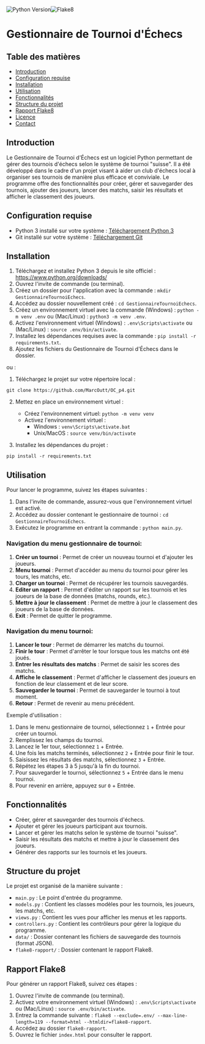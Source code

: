 ![Python Version](https://img.shields.io/badge/Python-3.7-blue.svg)![Flake8](https://img.shields.io/badge/Flake8-Passing-brightgreen.svg)
# Gestionnaire de Tournoi d'Échecs

## Table des matières

- [Introduction](#introduction)
- [Configuration requise](#configuration-requise)
- [Installation](#installation)
- [Utilisation](#utilisation)
- [Fonctionnalités](#fonctionnalités)
- [Structure du projet](#structure-du-projet)
- [Rapport Flake8](#rapport-flake8)
- [Licence](#licence)
- [Contact](#contact)

## Introduction

Le Gestionnaire de Tournoi d'Échecs est un logiciel Python permettant de gérer des tournois d'échecs selon le système de tournoi "suisse". Il a été développé dans le cadre d'un projet visant à aider un club d'échecs local à organiser ses tournois de manière plus efficace et conviviale. Le programme offre des fonctionnalités pour créer, gérer et sauvegarder des tournois, ajouter des joueurs, lancer des matchs, saisir les résultats et afficher le classement des joueurs.

## Configuration requise

* Python 3 installé sur votre système : [Téléchargement Python 3](https://www.python.org/downloads/)
* Git installé sur votre système : [Téléchargement Git](https://git-scm.com/book/fr/v2/D%C3%A9marrage-rapide-Installation-de-Git)

## Installation

1. Téléchargez et installez Python 3 depuis le site officiel : https://www.python.org/downloads/
2. Ouvrez l'invite de commande (ou terminal).
3. Créez un dossier pour l'application avec la commande : `mkdir GestionnaireTournoiEchecs`.
4. Accédez au dossier nouvellement créé : `cd GestionnaireTournoiEchecs`.
5. Créez un environnement virtuel avec la commande (Windows) : `python -m venv .env` ou (Mac/Linux) : `python3 -m venv .env`.
6. Activez l'environnement virtuel (Windows) : `.env\Scripts\activate` ou (Mac/Linux) : `source .env/bin/activate`.
7. Installez les dépendances requises avec la commande : `pip install -r requirements.txt`.
8. Ajoutez les fichiers du Gestionnaire de Tournoi d'Échecs dans le dossier.

ou :

1. Téléchargez le projet sur votre répertoire local : 
```
git clone https://github.com/MarcOutt/OC_p4.git
```

2. Mettez en place un environnement virtuel :
   * Créez l'environnement virtuel: `python -m venv venv`
   * Activez l'environnement virtuel :
       * Windows : `venv\Scripts\activate.bat`
       * Unix/MacOS : `source venv/bin/activate`

3. Installez les dépendances du projet :

```
pip install -r requirements.txt
```

## Utilisation

Pour lancer le programme, suivez les étapes suivantes :

1. Dans l'invite de commande, assurez-vous que l'environnement virtuel est activé.
2. Accédez au dossier contenant le gestionnaire de tournoi : `cd GestionnaireTournoiEchecs`.
3. Exécutez le programme en entrant la commande : `python main.py`.

### Navigation du menu gestionnaire de tournoi:

1. **Créer un tournoi** : Permet de créer un nouveau tournoi et d'ajouter les joueurs.
2. **Menu tournoi** : Permet d'accéder au menu du tournoi pour gérer les tours, les matchs, etc.
3. **Charger un tournoi** : Permet de récupérer les tournois sauvegardés.
4. **Editer un rapport** : Permet d'éditer un rapport sur les tournois et les joueurs de la base de données (matchs, rounds, etc.).
5. **Mettre à jour le classement** : Permet de mettre à jour le classement des joueurs de la base de données.
6. **Exit** : Permet de quitter le programme.

### Navigation du menu tournoi:

1. **Lancer le tour** : Permet de démarrer les matchs du tournoi.
2. **Finir le tour** : Permet d'arrêter le tour lorsque tous les matchs ont été joués.
3. **Entrer les résultats des matchs** : Permet de saisir les scores des matchs.
4. **Affiche le classement** : Permet d'afficher le classement des joueurs en fonction de leur classement et de leur score.
5. **Sauvegarder le tournoi** : Permet de sauvegarder le tournoi à tout moment.
0. **Retour** : Permet de revenir au menu précédent.

Exemple d'utilisation :

1. Dans le menu gestionnaire de tournoi, sélectionnez `1` + Entrée pour créer un tournoi.
2. Remplissez les champs du tournoi.
3. Lancez le 1er tour, sélectionnez `1` + Entrée.
4. Une fois les matchs terminés, sélectionnez `2` + Entrée pour finir le tour.
5. Saisissez les résultats des matchs, sélectionnez `3` + Entrée.
6. Répétez les étapes 3 à 5 jusqu'à la fin du tournoi.
7. Pour sauvegarder le tournoi, sélectionnez `5` + Entrée dans le menu tournoi.
8. Pour revenir en arrière, appuyez sur `0` + Entrée.

## Fonctionnalités

- Créer, gérer et sauvegarder des tournois d'échecs.
- Ajouter et gérer les joueurs participant aux tournois.
- Lancer et gérer les matchs selon le système de tournoi "suisse".
- Saisir les résultats des matchs et mettre à jour le classement des joueurs.
- Générer des rapports sur les tournois et les joueurs.

## Structure du projet

Le projet est organisé de la manière suivante :

- `main.py` : Le point d'entrée du programme.
- `models.py` : Contient les classes modèles pour les tournois, les joueurs, les matchs, etc.
- `views.py` : Contient les vues pour afficher les menus et les rapports.
- `controllers.py` : Contient les contrôleurs pour gérer la logique du programme.
- `data/` : Dossier contenant les fichiers de sauvegarde des tournois (format JSON).
- `flake8-rapport/` : Dossier contenant le rapport Flake8.

## Rapport Flake8

Pour générer un rapport Flake8, suivez ces étapes :

1. Ouvrez l'invite de commande (ou terminal).
2. Activez votre environnement virtuel (Windows) : `.env\Scripts\activate` ou (Mac/Linux) : `source .env/bin/activate`.
3. Entrez la commande suivante : `flake8 --exclude=.env/ --max-line-length=119 --format=html --htmldir=flake8-rapport`.
4. Accédez au dossier `flake8-rapport`.
5. Ouvrez le fichier `index.html` pour consulter le rapport.



